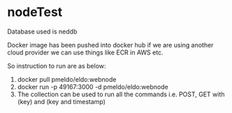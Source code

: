# nodeTest

Database used is neddb

Docker image has been pushed into docker hub if we are using another cloud provider we can use things like ECR in AWS etc.

So instruction to run are as below:
1. docker pull pmeldo/eldo:webnode
2. docker run -p 49167:3000 -d pmeldo/eldo:webnode 
3. The collection can be used to run all the commands i.e. POST, GET with (key) and  (key and timestamp)
